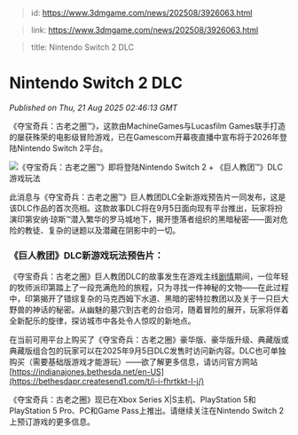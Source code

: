 > id: https://www.3dmgame.com/news/202508/3926063.html

> link: https://www.3dmgame.com/news/202508/3926063.html

> title: Nintendo Switch 2 DLC

# Nintendo Switch 2 DLC
_Published on Thu, 21 Aug 2025 02:46:13 GMT_

《夺宝奇兵：古老之圈™》，这款由MachineGames与Lucasfilm Games联手打造的屡获殊荣的电影级冒险游戏，已在Gamescom开幕夜直播中宣布将于2026年登陆Nintendo Switch 2平台。

![《夺宝奇兵：古老之圈™》即将登陆Nintendo Switch 2 + 《巨人教团™》DLC游戏玩法](https://img.3dmgame.com/uploads/images/news/20250821/1755744324_642212_jpg_r.jpg)

此消息与《夺宝奇兵：古老之圈™》巨人教团DLC全新游戏预告片一同发布，这是该DLC作品的首次亮相。这款故事DLC将在9月5日面向现有平台推出，玩家将扮演印第安纳·琼斯™潜入繁华的罗马城地下，揭开堕落者组织的黑暗秘密——面对危险的教徒、复杂的谜题以及潜藏在阴影中的一切。

### 《巨人教团》DLC新游戏玩法预告片：

《夺宝奇兵：古老之圈》巨人教团DLC的故事发生在游戏主线[剧情](https://www.3dmgame.com/tag/juqing_1/)期间，一位年轻的牧师派印第踏上了一段充满危险的旅程，只为寻找一件神秘的文物——在此过程中，印第揭开了错综复杂的马克西姆下水道、黑暗的密特拉教团以及关于一只巨大野兽的神话的秘密。从幽魅的墓穴到古老的台伯河，随着冒险的展开，玩家将伴着全新配乐的旋律，探访城市中各处令人惊叹的新地点。

在当前可用平台上购买了《夺宝奇兵：古老之圈》豪华版、豪华版升级、典藏版或典藏版组合包的玩家可以在2025年9月5日DLC发售时访问新内容。DLC也可单独购买（需要基础版游戏才能游玩）——欲了解更多信息，请访问官方网站 [https://indianajones.bethesda.net/en-US](https://bethesdapr.createsend1.com/t/i-i-fhrtkkt-l-j/)

《夺宝奇兵：古老之圈》现已在Xbox Series X|S主机、PlayStation 5和PlayStation 5 Pro、PC和Game Pass上推出。请继续关注在Nintendo Switch 2上预订游戏的更多信息。
